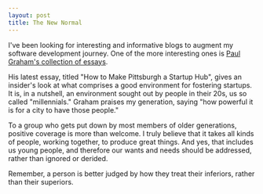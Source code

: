 ```yaml
---
layout: post
title: The New Normal
---
```


I've been looking for interesting and informative blogs to augment my software development journey. One of the more interesting ones is [Paul Graham's collection of essays](http://www.paulgraham.com/pgh.html).

His latest essay, titled "How to Make Pittsburgh a Startup Hub", gives an insider's look at what comprises a good environment for fostering startups. It is, in a nutshell, an environment sought out by people in their 20s, us so called "millennials." Graham praises my generation, saying "how powerful it is for a city to have those people."

To a group who gets put down by most members of older generations, positive coverage is more than welcome. I truly believe that it takes all kinds of people, working together, to produce great things. And yes, that includes us young people, and therefore our wants and needs should be addressed, rather than ignored or derided.

Remember, a person is better judged by how they treat their inferiors, rather than their superiors.